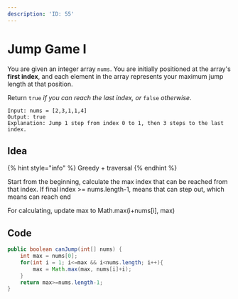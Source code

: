 ```yaml
---
description: 'ID: 55'
---
```


# Jump Game I

You are given an integer array `nums`. You are initially positioned at the array's **first index**, and each element in the array represents your maximum jump length at that position.

Return `true` _if you can reach the last index, or_ `false` _otherwise_.

```
Input: nums = [2,3,1,1,4]
Output: true
Explanation: Jump 1 step from index 0 to 1, then 3 steps to the last index.
```

## Idea

{% hint style="info" %}
Greedy + traversal
{% endhint %}

Start from the beginning, calculate the max index that can be reached from that index. If final index >= nums.length-1, means that can step out, which means can reach end

For calculating, update max to Math.max(i+nums\[i], max)

## Code

```java
public boolean canJump(int[] nums) {
    int max = nums[0];
    for(int i = 1; i<=max && i<nums.length; i++){
        max = Math.max(max, nums[i]+i);
    }
    return max>=nums.length-1;
}
```

